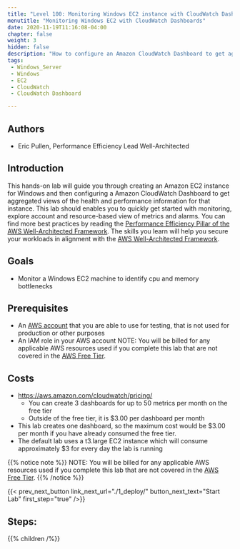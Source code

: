 ```yaml
---
title: "Level 100: Monitoring Windows EC2 instance with CloudWatch Dashboards"
menutitle: "Monitoring Windows EC2 with CloudWatch Dashboards"
date: 2020-11-19T11:16:08-04:00
chapter: false
weight: 3
hidden: false
description: "How to configure an Amazon CloudWatch Dashboard to get aggregated views of the health and performance of a Windows EC2 instance."
tags:
 - Windows_Server
 - Windows
 - EC2
 - CloudWatch
 - CloudWatch Dashboard

---
```

## Authors
- Eric Pullen, Performance Efficiency Lead Well-Architected

## Introduction

This hands-on lab will guide you through creating an Amazon EC2 instance for Windows and then configuring a Amazon CloudWatch Dashboard to get aggregated views of the health and performance information for that instance. This lab should enables you to quickly get started with monitoring, explore account and resource-based view of metrics and alarms. You can find more best practices by reading the [Performance Efficiency Pillar of the AWS Well-Architected Framework](https://docs.aws.amazon.com/wellarchitected/latest/performance-efficiency-pillar/welcome.html).
The skills you learn will help you secure your workloads in alignment with the [AWS Well-Architected Framework](https://aws.amazon.com/architecture/well-architected/).

## Goals

* Monitor a Windows EC2 machine to identify cpu and memory bottlenecks

## Prerequisites

* An [AWS account](https://portal.aws.amazon.com/gp/aws/developer/registration/index.html) that you are able to use for testing, that is not used for production or other purposes
* An IAM role in your AWS account
NOTE: You will be billed for any applicable AWS resources used if you complete this lab that are not covered in the [AWS Free Tier](https://aws.amazon.com/free/).

## Costs
- https://aws.amazon.com/cloudwatch/pricing/
  - You can create 3 dashboards for up to 50 metrics per month on the free tier
  - Outside of the free tier, it is $3.00 per dashboard per month
- This lab creates one dashboard, so the maximum cost would be $3.00 per month if you have already consumed the free tier.
- The default lab uses a t3.large EC2 instance which will consume approximately $3 for every day the lab is running


{{% notice note %}}
NOTE: You will be billed for any applicable AWS resources used if you complete this lab that are not covered in the [AWS Free Tier](https://aws.amazon.com/free/).
{{% /notice %}}

{{< prev_next_button link_next_url="./1_deploy/" button_next_text="Start Lab" first_step="true" />}}

## Steps:
{{% children  /%}}
